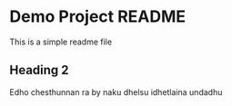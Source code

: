 # Demo Project README

This is a simple readme file

## Heading 2

Edho chesthunnan ra by naku dhelsu idhetlaina undadhu
